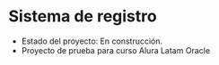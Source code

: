 <h1>Sistema de registro</h1>

- Estado del proyecto: En construcción.
- Proyecto de prueba para curso Alura Latam Oracle
